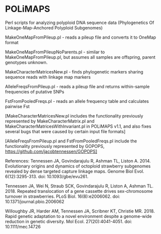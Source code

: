 POLiMAPS
========

Perl scripts for analyzing polyploid DNA sequence data (Phylogenetics Of Linkage-Map-Anchored Polyploid Subgenomes)

MakeOneMapFromPileup.pl - reads a pileup file and converts it to OneMap format

MakeOneMapFromPileupNoParents.pl - similar to MakeOneMapFromPileup.pl, but assumes all samples are offspring, parent genotypes unknown.

MakeCharacterMatricesNew.pl - finds phylogenetic markers sharing sequence reads with linkage map markers

AlleleFreqsFromPileup.pl - reads a pileup file and returns within-sample frequencies of putative SNPs

FstFromPooledFreqs.pl - reads an allele frequency table and calculates pairwise Fst

[MakeCharacterMatricesNew.pl includes the functionality previously represented by MakeCharacterMatrix.pl and MakeCharacterMatricesWithInvariant.pl in POLiMAPS v1.1, and also fixes several bugs that were caused by certain input file formats]

[AlleleFreqsFromPileup.pl and FstFromPooledFreqs.pl include the functionality previously represented by GOPOPS, https://github.com/jacobtennessen/GOPOPS]

References:
Tennessen JA, Govindarajulu R, Ashman TL, Liston A. 2014. Evolutionary origins and dynamics of octoploid strawberry subgenomes revealed by dense targeted capture linkage maps. Genome Biol Evol. 6(12):3295-313. doi: 10.1093/gbe/evu261.

Tennessen JA, Wei N, Straub SCK, Govindarajulu R, Liston A, Ashman TL. 2018. Repeated translocation of a gene cassette drives sex-chromosome turnover in strawberries. PLoS Biol. 16(8):e2006062. doi: 10.1371/journal.pbio.2006062

Willoughby JR, Harder AM, Tennessen JA, Scribner KT, Christie MR. 2018. Rapid genetic adaptation to a novel environment despite a genome-wide reduction in genetic diversity. Mol Ecol. 27(20):4041-4051. doi: 10.1111/mec.14726
